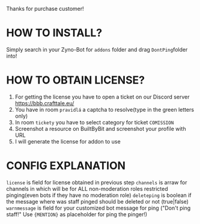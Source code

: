 Thanks for purchase customer!
# HOW TO INSTALL?
Simply search in your Zyno-Bot for `addons` folder and drag `DontPing`folder into!
# HOW TO OBTAIN LICENSE?
1. For getting the license you have to open a ticket on our Discord server https://bbb.crafttale.eu/
2. You have in room `pravidlá` a captcha to resolve(type in the green letters only)
3. In room `tickety` you have to select category for ticket `COMISSION`
4. Screenshot a resource on BuiltByBit and screenshot your profile with URL
5. I will generate the license for addon to use
# CONFIG EXPLANATION
`license` is field for license obtained in previous step
`channels` is arraw for channels in which will be for ALL non-moderation roles restricted pinging(even bots if they have no moderation role)
`deleteping` is boolean if the message where was staff pinged should be deleted or not (true|false)
`warnmessage` is field for your customized bot message for ping ("Don't ping staff!" Use `{MENTION}` as placeholder for ping the pinger!)